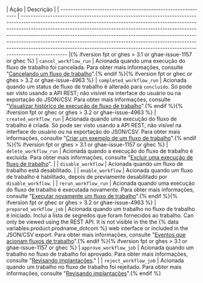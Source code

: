 | Ação                                                         | Descrição                                                                                                                                                                                                                                                                                                                                                                                                                                                                                               |
| ------------------------------------------------------------ | ------------------------------------------------------------------------------------------------------------------------------------------------------------------------------------------------------------------------------------------------------------------------------------------------------------------------------------------------------------------------------------------------------------------------------------------------------------------------------------------------------- |{% ifversion fpt or ghes > 3.1 or ghae-issue-1157 or ghec %}
| `cancel_workflow_run`                                        | Acionada quando uma execução do fluxo de trabalho foi cancelada. Para obter mais informações, consulte "[Cancelando um fluxo de trabalho](/actions/managing-workflow-runs/canceling-a-workflow)".{% endif %}{% ifversion fpt or ghec or ghes > 3.2 or ghae-issue-4963 %}
| `completed_workflow_run`                                     | Acionada quando um status de fluxo de trabalho é alterado para `concluído`. Só pode ser visto usando a API REST; não visível na interface do usuário ou na exportação do JSON/CSV. Para obter mais informações, consulte "[Visualizar histórico de execução de fluxo de trabalho](/actions/managing-workflow-runs/viewing-workflow-run-history)".{% endif %}{% ifversion fpt or ghec or ghes > 3.2 or ghae-issue-4963 %}
| `created_workflow_run`                                       | Acionada quando uma execução do fluxo de trabalho é criada. Só pode ser visto usando a API REST; não visível na interface do usuário ou na exportação do JSON/CSV. Para obter mais informações, consulte "[Criar um exemplo de um fluxo de trabalho](/actions/learn-github-actions/introduction-to-github-actions#create-an-example-workflow)".{% endif %}{% ifversion fpt or ghes > 3.1 or ghae-issue-1157 or ghec %}
| `delete_workflow_run`                                        | Acionada quando a execução do fluxo de trabalho é excluída. Para obter mais informações, consulte "[Excluir uma execução de fluxo de trabalho](/actions/managing-workflow-runs/deleting-a-workflow-run)".                                                                                                                                                                                                                                                                                               |
| `disable_workflow`                                           | Acionada quando um fluxo de trabalho está desabilitado.                                                                                                                                                                                                                                                                                                                                                                                                                                                 |
| `enable_workflow`                                            | Acionada quando um fluxo de trabalho é habilitado, depois de previamente desabilitado por `disable_workflow`.                                                                                                                                                                                                                                                                                                                                                                                           |
| `rerun_workflow_run`                                         | Acionada quando uma execução do fluxo de trabalho é executada novamente. Para obter mais informações, consulte "[Executar novamente um fluxo de trabalho](/actions/managing-workflow-runs/re-running-a-workflow)".{% endif %}{% ifversion fpt or ghec or ghes > 3.2 or ghae-issue-4963 %}
| `prepared_workflow_job`                                      | Acionada quando um trabalho no fluxo de trabalho é iniciado. Inclui a lista de segredos que foram fornecidos ao trabalho. Can only be viewed using the REST API. It is not visible in the the {% data variables.product.prodname_dotcom %} web interface or included in the JSON/CSV export. Para obter mais informações, consulte "[Eventos que acionam fluxos de trabalho](/actions/reference/events-that-trigger-workflows)".{% endif %}{% ifversion fpt or ghes > 3.1 or ghae-issue-1157 or ghec %}
| `approve_workflow_job`                                       | Acionada quando um trabalho no fluxo de trabalho foi aprovado. Para obter mais informações, consulte "[Revisando implantações](/actions/managing-workflow-runs/reviewing-deployments)."                                                                                                                                                                                                                                                                                                                 |
| `reject_workflow_job`                                        | Acionada quando um trabalho no fluxo de trabalho foi rejeitado. Para obter mais informações, consulte "[Revisando implantações](/actions/managing-workflow-runs/reviewing-deployments)".{% endif %}
